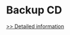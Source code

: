 # Backup CD
[>> Detailed information](https://secure.shareit.com/shareit/product.html?productid=300859109&affiliateid=200057808)